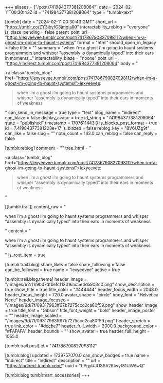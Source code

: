 +++
aliases = ["/post/741984377381208064"]
date = 2024-02-11T00:30:43Z
id = "741984377381208064"
type = "tumblr-text"

[tumblr]
date = "2024-02-11 00:30:43 GMT"
short_url = "https://tmblr.co/ZY3jbyfC3jmgia00"
interactability_reblog = "everyone"
is_blaze_pending = false
parent_post_url = "https://lexyeevee.tumblr.com/post/741786790827098112/when-im-a-ghost-im-going-to-haunt-systems"
format = "html"
should_open_in_legacy = false
title = ""
summary = "when i'm a ghost i'm going to haunt systems programmers and whisper \"assembly is dynamically typed\" into their ears in moments..."
interactability_blaze = "noone"
post_url = "https://indirect.tumblr.com/post/741984377381208064"
body = "<p><a class=\"tumblr_blog\" href=\"https://lexyeevee.tumblr.com/post/741786790827098112/when-im-a-ghost-im-going-to-haunt-systems\">lexyeevee</a>:</p><blockquote><p>when i&rsquo;m a ghost i&rsquo;m going to haunt systems programmers and whisper &ldquo;assembly is dynamically typed&rdquo; into their ears in moments of weakness</p></blockquote>"
can_send_in_message = true
type = "text"
blog_name = "indirect"
can_blaze = false
display_avatar = true
id_string = "741984377381208064"
state = "published"
timestamp = 1707611443.0
is_blocks_post_format = true
id = 7.41984377381208e+17
is_blazed = false
reblog_key = "BV6UZg9t"
can_like = false
slug = ""
note_count = 143.0
can_reblog = false
can_reply = false

[tumblr.reblog]
comment = ""
tree_html = "<p><a class=\"tumblr_blog\" href=\"https://lexyeevee.tumblr.com/post/741786790827098112/when-im-a-ghost-im-going-to-haunt-systems\">lexyeevee</a>:</p><blockquote><p>when i’m a ghost i’m going to haunt systems programmers and whisper “assembly is dynamically typed” into their ears in moments of weakness</p></blockquote>"

[[tumblr.trail]]
content_raw = "<p>when i’m a ghost i’m going to haunt systems programmers and whisper “assembly is dynamically typed” into their ears in moments of weakness</p>"
content = "<p>when i&rsquo;m a ghost i&rsquo;m going to haunt systems programmers and whisper &ldquo;assembly is dynamically typed&rdquo; into their ears in moments of weakness</p>"
is_root_item = true

[tumblr.trail.blog]
share_likes = false
share_following = false
can_be_followed = true
name = "lexyeevee"
active = true

[tumblr.trail.blog.theme]
header_image = "/images/62/11/9bd7dfbefc112316ac5e4da903c0.png"
show_description = true
show_title = true
title_color = "#444444"
header_focus_width = 2048.0
header_focus_height = 720.0
avatar_shape = "circle"
body_font = "Helvetica Neue"
header_image_focused = "/images/9d/7f/09317963ff97b7275ccc2ca80f59.png"
show_header_image = true
title_font = "Gibson"
title_font_weight = "bold"
header_image_poster = ""
header_image_scaled = "/images/9d/7f/09317963ff97b7275ccc2ca80f59.png"
header_stretch = true
link_color = "#dccbe7"
header_full_width = 3000.0
background_color = "#FAFAFA"
header_bounds = ""
show_avatar = true
header_full_height = 1055.0

[tumblr.trail.post]
id = "741786790827098112"

[tumblr.blog]
updated = 1739757070.0
can_show_badges = true
name = "indirect"
title = "indirect"
description = ""
url = "https://indirect.tumblr.com/"
uuid = "t:PgyUJU3SA2Klwyt81UWAwQ"

[tumblr.blog.tumblrmart_accessories]
+++
